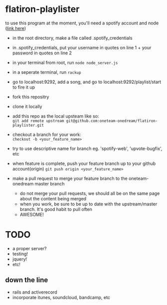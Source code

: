 flatiron-playlister
===================

to use this program at the moment, you'll need a spotify account and node ([link here](nodejs.org/download/))
- in the root directory, make a file called .spotify_credentials
- in .spotify_credentials, put your username in quotes on line 1 + your password in quotes on line 2
- in your terminal from root, run `node node_server.js`
- in a seperate terminal, run `rackup`
- go to localhost:9292, add a song, and go to localhost:9292/playlist/start to fire it up

-  fork this repositry
-  clone it locally
-  add this repo as the local upsteam like so:  
```git add remote upstream git@github.com:oneteam-onedream/flatiron-playlister.git```
-  checkout a branch for your work:  
```checkout -b <your_feature_name>``` 
  -  try to use descriptive name for branch eg. 'spotify-web', 'upvote-bugfix', etc
-  when feature is complete, push your feature branch up to your github account(origin)
    ```git push origin <your_feature_name>```
-  make a pull request to merge your feature branch to the oneteam-onedream master branch
    -  do not merge your pull requests, we should all be on the same page about the content being merged
    -  when you work, be sure to be up to date with the upstream/master branch. It's good habit to pull often
    -  AWESOME!


TODO
====
- a proper server?
- testing!
- jquery!
- etc!

down the line 
------
- rails and activerecord
- incorporate itunes, soundcloud, bandcamp, etc
